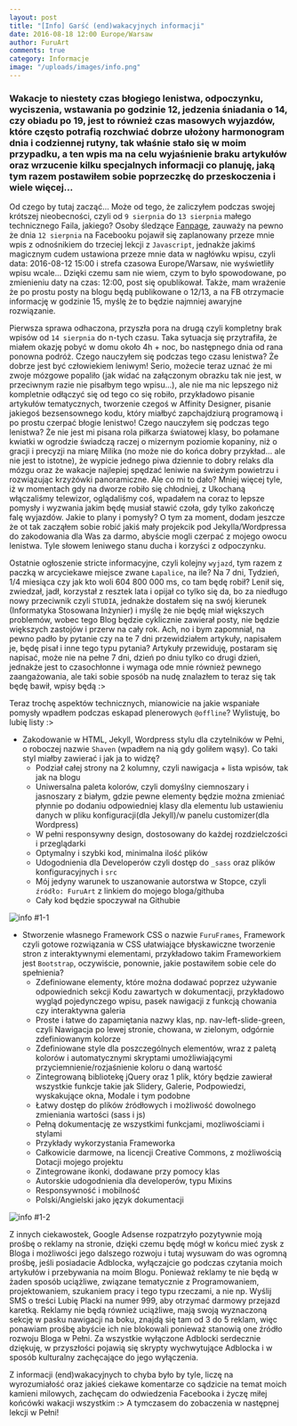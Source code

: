 ```yaml
---
layout: post
title: "[Info] Garść (end)wakacyjnych informacji"
date: 2016-08-18 12:00 Europe/Warsaw
author: FuruArt
comments: true
category: Informacje
image: "/uploads/images/info.png"
---
```

### Wakacje to niestety czas błogiego lenistwa, odpoczynku, wyciszenia, wstawania po godzinie 12, jedzenia śniadania o 14, czy obiadu po 19, jest to również czas masowych wyjazdów, które często potrafią rozchwiać dobrze ułożony harmonogram dnia i codziennej rutyny, tak właśnie stało się w moim przypadku, a ten wpis ma na celu wyjaśnienie braku artykułów oraz wrzucenie kilku specjalnych informacji co planuję, jaką tym razem postawiłem sobie poprzeczkę do przeskoczenia i wiele więcej...

<!--more-->

Od czego by tutaj zacząć... Może od tego, że zaliczyłem podczas swojej krótszej nieobecności, czyli od `9 sierpnia` do `13 sierpnia` małego technicznego Faila, jakiego? Osoby śledzące [Fanpage](https://fb.com/furuart), zauważy na pewno że dnia `12 sierpnia` na Facebooku pojawił się zaplanowany przeze mnie wpis z odnośnikiem do trzeciej lekcji z `Javascript`, jednakże jakimś magicznym cudem ustawiona przeze mnie data w nagłówku wpisu, czyli data: 2016-08-12 15:00 i strefa czasowa Europe/Warsaw, nie wyświetliły wpisu wcale... Dzięki czemu sam nie wiem, czym to było spowodowane, po zmienieniu daty na czas: 12:00, post się opublikował. Także, mam wrażenie że po prostu posty na blogu będą publikowane o 12/13, a na FB otrzymacie informację w godzinie 15, myślę że to będzie najmniej awaryjne rozwiązanie. 

Pierwsza sprawa odhaczona, przyszła pora na drugą czyli kompletny brak wpisów od `14 sierpnia` do n-tych czasu. Taka sytuacja się przytrafiła, że miałem okazję pobyć w domu około 4h + noc, bo następnego dnia od rana ponowna podróż. Czego nauczyłem się podczas tego czasu lenistwa? Że dobrze jest być człowiekiem leniwym! Serio, możecie teraz uznać że mi zwoje mózgowe popaliło (jak widać na załączonym obrazku tak nie jest, w przeciwnym razie nie pisałbym tego wpisu...), ale nie ma nic lepszego niż kompletnie odłączyć się od tego co się robiło, przykładowo pisanie artykułów tematycznych, tworzenie czegoś w Affinity Designer, pisanie jakiegoś bezsensownego kodu, który miałbyć zapchajdziurą programową i po prostu czerpać błogie lenistwo! Czego nauczyłem się podczas tego lenistwa? Że nie jest mi pisana rola piłkarza światowej klasy, bo połamane kwiatki w ogrodzie świadczą raczej o mizernym poziomie kopaniny, niż o gracji i precyzji na miarę Milika (no może nie do końca dobry przykład... ale nie jest to istotne), że wypicie jednego piwa dziennie to dobry relaks dla mózgu oraz że wakacje najlepiej spędzać leniwie na świeżym powietrzu i rozwiązując krzyżówki panoramiczne. Ale co mi to dało? Mniej więcej tyle, iż w momentach gdy na dworze robiło się chłodniej, z Ukochaną włączaliśmy telewizor, oglądaliśmy coś, wpadałem na coraz to lepsze pomysły i wyzwania jakim będę musiał stawić czoła, gdy tylko zakończę falę wyjazdów. Jakie to plany i pomysły? O tym za moment, dodam jeszcze że ot tak zacząłem sobie robić jakiś mały projekcik pod Jekylla/Wordpressa do zakodowania dla Was za darmo, abyście mogli czerpać z mojego owocu lenistwa. Tyle słowem leniwego stanu ducha i korzyści z odpoczynku.

Ostatnie ogłoszenie stricte informacyjne, czyli kolejny `wyjazd`, tym razem z paczką w arcyciekawe miejsce zwane `Łapalice`, na ile? Na 7 dni, Tydzień, 1/4 miesiąca czy jak kto woli 604 800 000 ms, co tam będę robił? Lenił się, zwiedzał, jadł, korzystał z resztek lata i opijał co tylko się da, bo za niedługo nowy przeciwnik czyli `STUDIA`, jednakże dostałem się na swój kierunek (Informatyka Stosowana Inżynier) i myślę że nie będę miał większych problemów, wobec tego Blog będzie cyklicznie zawierał posty, nie będzie większych zastojów i przerw na cały rok. Ach, no i bym zapomniał, na pewno padło by pytanie czy na te 7 dni przewidziałem artykuły, napisałem je, będę pisał i inne tego typu pytania? Artykuły przewiduję, postaram się napisać, może nie na pełne 7 dni, dzień po dniu tylko co drugi dzień, jednakże jest to czasochłonne i wymaga ode mnie również pewnego zaangażowania, ale taki sobie sposób na nudę znalazłem to teraz się tak będę bawił, wpisy będą :> 

Teraz trochę aspektów technicznych, mianowicie na jakie wspaniałe pomysły wpadłem podczas eskapad plenerowych `@offline`? Wylistuję, bo lubię listy :>

* Zakodowanie w HTML, Jekyll, Wordpress stylu dla czytelników w Pełni, o roboczej nazwie `Shaven` (wpadłem na nią gdy goliłem wąsy). Co taki styl miałby zawierać i jak ja to widzę?
  * Podział całej strony na 2 kolumny, czyli nawigacja + lista wpisów, tak jak na blogu
  * Uniwersalna paleta kolorów, czyli domyślny ciemnoszary i jasnoszary z białym, gdzie pewne elementy będzie można zmieniać płynnie po dodaniu odpowiedniej klasy dla elementu lub ustawieniu danych w pliku konfiguracji(dla Jekyll)/w panelu customizer(dla Wordpress)
  * W pełni responsywny design, dostosowany do każdej rozdzielczości i przeglądarki
  * Optymalny i szybki kod, minimalna ilość plików
  * Udogodnienia dla Developerów czyli dostęp do `_sass` oraz plików konfiguracyjnych i `src`
  * Mój jedyny warunek to uszanowanie autorstwa w Stopce, czyli `źródło: FuruArt` z linkiem do mojego bloga/githuba
  * Cały kod będzie spoczywał na Githubie

![info #1-1](https://raw.githubusercontent.com/FuruArt/furuart.github.io/gh-pages/uploads/images/logoFuruFrames.png)

* Stworzenie własnego Framework CSS o nazwie `FuruFrames`, Framework czyli gotowe rozwiązania w CSS ułatwiające błyskawiczne tworzenie stron z interaktywnymi elementami, przykładowo takim Frameworkiem jest `Bootstrap`, oczywiście, ponownie, jakie postawiłem sobie cele do spełnienia?
  * Zdefiniowane elementy, które można dodawać poprzez używanie odpowiednich sekcji Kodu zawartych w dokumentacji, przykładowo wygląd pojedynczego wpisu, pasek nawigacji z funkcją chowania czy interaktywna galeria
  * Proste i łatwe do zapamiętania nazwy klas, np. nav-left-slide-green, czyli Nawigacja po lewej stronie, chowana, w zielonym, odgórnie zdefiniowanym kolorze
  * Zdefiniowane style dla poszczególnych elementów, wraz z paletą kolorów i automatycznymi skryptami umożliwiającymi przyciemnienie/rozjaśnienie koloru o daną wartość
  * Zintegrowaną bibliotekę jQuery oraz 1 plik, który będzie zawierał wszystkie funkcje takie jak Slidery, Galerie, Podpowiedzi, wyskakujące okna, Modale i tym podobne
  * Łatwy dostęp do plików źródłowych i możliwość dowolnego zmieniania wartości (sass i js)
  * Pełną dokumentację ze wszystkimi funkcjami, mozliwościami i stylami
  * Przykłady wykorzystania Frameworka
  * Całkowicie darmowe, na licencji Creative Commons, z możliwością Dotacji mojego projektu
  * Zintegrowane ikonki, dodawane przy pomocy klas
  * Autorskie udogodnienia dla developerów, typu Mixins
  * Responsywność i mobilność
  * Polski/Angielski jako język dokumentacji

![info #1-2](https://www.fokusdigitalservices.com/images/adsense_logo.jpg)

Z innych ciekawostek, Google Adsense rozpatrzyło pozytywnie moją prośbę o reklamy na stronie, dzięki czemu będę mógł w końcu mieć zysk z Bloga i możliwości jego dalszego rozwoju i tutaj wysuwam do was ogromną prośbę, jeśli posiadacie Adblocka, wyłączajcie go podczas czytania moich artykułów i przebywania na moim Blogu. Ponieważ reklamy te nie będą w żaden sposób uciążliwe, związane tematycznie z Programowaniem, projektowaniem, szukaniem pracy i tego typu rzeczami, a nie np. Wyślij SMS o treści Lubię Placki na numer 999, aby otrzymać darmowy przejazd karetką. Reklamy nie będą również uciążliwe, mają swoją wyznaczoną sekcję w pasku nawigacji na boku, znajdą się tam od 3 do 5 reklam, więc ponawiam prośbę abyście ich nie blokowali ponieważ stanowią one źródło rozwoju Bloga w Pełni. Za wszystkie wyłączone Adblocki serdecznie dziękuję, w przyszłości pojawią się skrypty wychwytujące Adblocka i w sposób kulturalny zachęcające do jego wyłączenia. 

Z informacji (end)wakacyjnych to chyba było by tyle, liczę na wyrozumiałość oraz jakieś ciekawe komentarze co sądzicie na temat moich kamieni milowych, zachęcam do odwiedzenia Facebooka i życzę miłej końcówki wakacji wszystkim :> A tymczasem do zobaczenia w następnej lekcji w Pełni!
